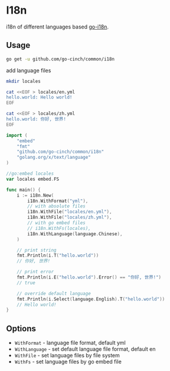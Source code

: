 # I18n


i18n of different languages based [go-i18n](https://github.com/nicksnyder/go-i18n).


## Usage


```bash
go get -u github.com/go-cinch/common/i18n
```

add language files

```bash
mkdir locales

cat <<EOF > locales/en.yml
hello.world: Hello world!
EOF

cat <<EOF > locales/zh.yml
hello.world: 你好, 世界!
EOF
```

```go
import (
	"embed"
	"fmt"
	"github.com/go-cinch/common/i18n"
	"golang.org/x/text/language"
)

//go:embed locales
var locales embed.FS

func main() {
	i := i18n.New(
		i18n.WithFormat("yml"),
		// with absolute files
		i18n.WithFile("locales/en.yml"),
		i18n.WithFile("locales/zh.yml"),
		// with go embed files
		// i18n.WithFs(locales),
		i18n.WithLanguage(language.Chinese),
	)

	// print string
	fmt.Println(i.T("hello.world"))
	// 你好, 世界!

	// print error
	fmt.Println(i.E("hello.world").Error() == "你好, 世界!")
	// true

	// override default language
	fmt.Println(i.Select(language.English).T("hello.world"))
	// Hello world!
}
```


## Options


- `WithFormat` - language file format, default yml
- `WithLanguage` - set default language file format, default en
- `WithFile` - set language files by file system
- `WithFs` - set language files by go embed file
